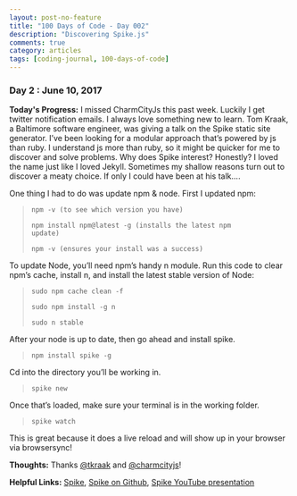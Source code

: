 ```yaml
---
layout: post-no-feature
title: "100 Days of Code - Day 002"
description: "Discovering Spike.js"
comments: true
category: articles
tags: [coding-journal, 100-days-of-code]
---
```


### Day 2 : June 10, 2017

**Today's Progress:** I missed CharmCityJs this past week.  Luckily I get twitter notification emails.  I always love something new to learn.  Tom Kraak, a Baltimore software engineer, was giving a talk on the Spike static site generator.  I’ve been looking for a modular approach that’s powered by js than ruby.  I understand js more than ruby, so it might be quicker for me to discover and solve problems.  Why does Spike interest?  Honestly?  I loved the name just like I loved Jekyll.  Sometimes my shallow reasons turn out to discover a meaty choice.  If only I could have been at his talk....

One thing I had to do was update npm & node.  First I updated npm:
>    <code>npm -v (to see which version you have)</code>
>
>    <code>npm install npm@latest -g (installs the latest npm update)</code>
>
>    <code>npm -v (ensures your install was a success)</code>

To update Node, you’ll need npm’s handy n module. Run this code to clear npm’s cache, install n, and install the latest stable version of Node:
>    <code>sudo npm cache clean -f</code>
>
>    <code>sudo npm install -g n</code>
>
>    <code>sudo n stable</code>

After your node is up to date, then go ahead and install spike.
>    <code>npm install spike -g</code>

Cd into the directory you’ll be working in.

>    <code>spike new <projectname></code>

Once that’s loaded, make sure your terminal is in the working folder.
>    <code>spike watch</code>

This is great because it does a live reload and will show up in your browser via browsersync!


**Thoughts:** Thanks [@tkraak](http://www.twitter.com/tkraak) and [@charmcityjs](http://www.twitter.com/charmcityjs)!

**Helpful Links:** [Spike](http://www.spike.cf/), [Spike on Github](https://github.com/static-dev/spike), [Spike YouTube presentation](http://https://www.youtube.com/watch?v=JtgTa4ACPT8)			

